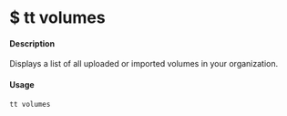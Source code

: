 <h1 class="title">$ tt volumes</h1>

#### Description

Displays a list of all uploaded or imported volumes in your organization.

#### Usage

```bash
tt volumes
```
